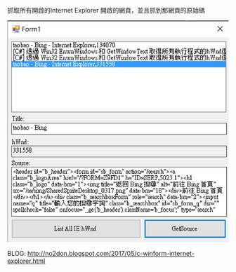 抓取所有開啟的Internet Explorer 開啟的網頁，並且抓到那網頁的原始碼

![alt 預覽](https://github.com/donma/GetHwndAndGetSourceFromIE/blob/master/sample.jpg?raw=true)

BLOG:
http://no2don.blogspot.com/2017/05/c-winform-internet-explorer.html
